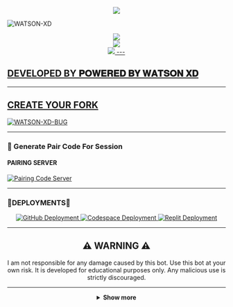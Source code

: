 <p align="center">
  <a href="https://git.io/typing-svg">
    <img src="https://readme-typing-svg.demolab.com?font=EB+Garamond&weight=800&size=28&duration=4000&pause=1000&random=false&width=435&lines=+𝗪𝗔𝗧𝗦𝗢𝗡_BUG+©𝐏𝐎𝐖𝐄𝐑𝐄𝐃+𝐁𝐘+𝐖𝐀𝐓𝐒𝐎𝐍+𝐗𝐃+alt="Typing SVG" />
  </a>
</p>

![WATSON-XD](https://files.catbox.moe/rfowi7.jpg)
<p align="center">
<a href="https://www.youtube.com/@WATSON_TECH"><img src="https://img.shields.io/badge/YouTube-ff0000?style=for-the-badge&logo=youtube&logoColor=ff000000&link=https://youtube.com/@DRK-TECH" /><br>
<a href="https://whatsapp.com/channel/0029VajjzuB9sBI890YffB1b"><img src="https://img.shields.io/badge/WhatsApp Channel-25D366?style=for-the-badge&logo=whatsapp&logoColor=white&link=https://whatsapp.com/channel/0029VajjzuB9sBI890YffB1b" /><br>
<a href="https://t.me/+13472314632"><img src="https://img.shields.io/badge/Telegram-00FFFF?style=for-the-badge&logo=telegram&logoColor=white" />
---

## DEVELOPED BY 𝐏𝐎𝐖𝐄𝐑𝐄𝐃 𝐁𝐘 𝐖𝐀𝐓𝐒𝐎𝐍 𝐗𝐃

---

## CREATE YOUR FORK
<a href="https://github.com/WATSON-XD2/WATSON-XD_BUG/fork">
  <img title="WATSON-XD-BUG" src="https://img.shields.io/badge/FORK-WATSON-XD-BUG-red?color=red&style=for-the-badge&logo=stackshare">
</a>

---

### 🔐 Generate Pair Code For Session

#### PAIRING SERVER 
<a href="https://drk-tech-1.onrender.com/" target="_blank">
  <img alt="Pairing Code Server " src="https://img.shields.io/badge/PAIRING CODE-green?style=for-the-badge&logo=opencv&logoColor=white"/>
</a>

---

###  🚀DEPLOYMENTS🚀

<div align="center">
  <!-- Badges for deployment -->
  <a href="https://youtu.be/AZg7UMMy6q8?si=_YyYGgUS1AL9oR-B" target="_blank">
    <img src="https://img.shields.io/badge/Deployment-GitHub-blue?style=for-the-badge&logo=github" alt="GitHub Deployment" />
  </a>
  <a href="https://youtu.be/4b1HNuaQx54?si=CSRoq27E8nS0AeNA" target="_blank">
    <img src="https://img.shields.io/badge/Deployment-Codespace-blue?style=for-the-badge&logo=github" alt="Codespace Deployment" />
  </a>
  <a href="https://youtu.be/yH2KCK0AD4I?si=F5tjgBpK4ZQO0F-x" target="_blank">
    <img src="https://img.shields.io/badge/Deployment-Replit-blue?style=for-the-badge&logo=replit" alt="Replit Deployment" />
  </a>
  
---

## ⚠️ WARNING ⚠️

I am not responsible for any damage caused by this bot. Use this bot at your own risk. It is developed for educational purposes only. Any malicious use is strictly discouraged.

---

<details>
  <summary><strong>Show more</strong></summary>


---

## Developer 💀

<a href="https://github.com/watsonxdboy">
  <img src="https://github.com/WATSON-XD2.png" width="200" height="200" alt="WATSON-XD2"/>
</a>
<p align="center"><strong>WATSON-XD2</strong></p>

---

## Contributors 🤝

<a href="https://github.com/toge012345">
  <img src="https://files.catbox.moe/rfowi7.jpg" width="200" height="200" alt="toge012345"/>
</a>
<p align="center"><strong>watsonxdboy</strong

---

## GitHub Deployment

```yaml
name: Node.js CI

on:
  push:
    branches:
      - main
  pull_request:
    branches:
      - main
  schedule:
    - cron: '0 */6 * * *'  

jobs:
  build:

    runs-on: ubuntu-latest

    strategy:
      matrix:
        node-version: [20.x]

    steps:
    - name: Checkout repository
      uses: actions/checkout@v3

    - name: Set up Node.js
      uses: actions/setup-node@v3
      with:
        node-version: ${{ matrix.node-version }}

    - name: Install dependencies
      run: npm install

    - name: Install FFmpeg
      run: sudo apt-get install -y ffmpeg

    - name: Start application with timeout
      run: |
        timeout 21590s npm start  # Limits run to 5h 59m 50s

    - name: Save state (Optional)
      run: |
        ./save_state.sh

